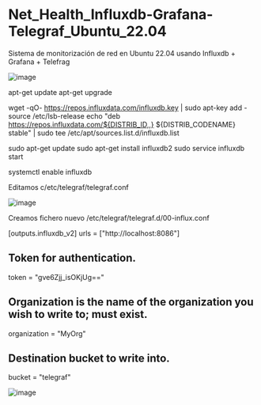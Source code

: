 # Net_Health_Influxdb-Grafana-Telegraf_Ubuntu_22.04
Sistema de monitorización de red en Ubuntu 22.04 usando Influxdb + Grafana + Telefrag

![image](https://user-images.githubusercontent.com/20743678/197484311-d46c47aa-b413-42c6-85b3-8300e2c9bf30.png)

apt-get update
apt-get upgrade

wget -qO- https://repos.influxdata.com/influxdb.key | sudo apt-key add -
source /etc/lsb-release
echo "deb https://repos.influxdata.com/${DISTRIB_ID,,} ${DISTRIB_CODENAME} stable" | sudo tee /etc/apt/sources.list.d/influxdb.list

sudo apt-get update
sudo apt-get install influxdb2
sudo service influxdb start

systemctl enable influxdb

Editamos c/etc/telegraf/telegraf.conf

![image](https://user-images.githubusercontent.com/20743678/197489809-63245a4f-6666-4ea3-b0cd-5f6d7e171ba8.png)

Creamos fichero nuevo /etc/telegraf/telegraf.d/00-influx.conf

[outputs.influxdb_v2]
   urls = ["http://localhost:8086"]
   ## Token for authentication.
   token = "gve6Zjj_isOKjUg=="
   ## Organization is the name of the organization you wish to write to; must exist.
   organization = "MyOrg"
   ## Destination bucket to write into.
   bucket = "telegraf"

![image](https://user-images.githubusercontent.com/20743678/197490156-9213bb9f-cc17-47a5-828d-4680454dccc4.png)
